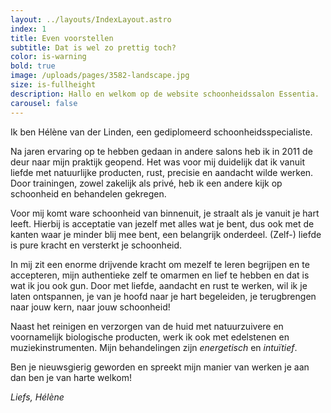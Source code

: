 ```yaml
---
layout: ../layouts/IndexLayout.astro
index: 1
title: Even voorstellen
subtitle: Dat is wel zo prettig toch?
color: is-warning
bold: true
image: /uploads/pages/3582-landscape.jpg
size: is-fullheight
description: Hallo en welkom op de website schoonheidssalon Essentia.
carousel: false
---
```


Ik ben Hélène van der Linden, een gediplomeerd schoonheidsspecialiste.

Na jaren ervaring op te hebben gedaan in andere salons heb ik in 2011 de deur naar mijn praktijk geopend. Het was voor mij duidelijk dat ik vanuit liefde met natuurlijke producten, rust, precisie en aandacht wilde werken. Door trainingen, zowel zakelijk als privé, heb ik een andere kijk op schoonheid en behandelen gekregen.

Voor mij komt ware schoonheid van binnenuit, je straalt als je vanuit je hart leeft. Hierbij is acceptatie van jezelf met alles wat je bent, dus ook met de kanten waar je minder blij mee bent, een belangrijk onderdeel. (Zelf-) liefde is pure kracht en versterkt je schoonheid.

In mij zit een enorme drijvende kracht om mezelf te leren begrijpen en te accepteren, mijn authentieke zelf te omarmen en lief te hebben en dat is wat ik jou ook gun. Door met liefde, aandacht en rust te werken, wil ik je laten ontspannen, je van je hoofd naar je hart begeleiden, je terugbrengen naar jouw kern, naar jouw schoonheid!

Naast het reinigen en verzorgen van de huid met natuurzuivere en voornamelijk biologische producten, werk ik ook met edelstenen en muziekinstrumenten. Mijn behandelingen zijn _energetisch_ en _intuïtief_.

Ben je nieuwsgierig geworden en spreekt mijn manier van werken je aan dan ben je van harte welkom!

_Liefs, Hélène_
